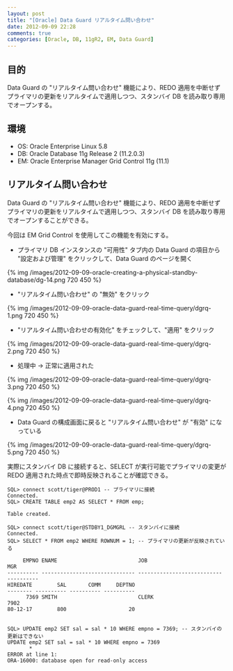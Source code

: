 ```yaml
---
layout: post
title: "[Oracle] Data Guard リアルタイム問い合わせ"
date: 2012-09-09 22:28
comments: true
categories: [Oracle, DB, 11gR2, EM, Data Guard]
---
```

## 目的

Data Guard の "リアルタイム問い合わせ" 機能により、REDO 適用を中断せずプライマリの更新をリアルタイムで適用しつつ、スタンバイ DB を読み取り専用でオープンする。

## 環境

* OS: Oracle Enterprise Linux 5.8
* DB: Oracle Database 11g Release 2 (11.2.0.3)
* EM: Oracle Enterprise Manager Grid Control 11g (11.1)

## リアルタイム問い合わせ

Data Guard の "リアルタイム問い合わせ" 機能により、REDO 適用を中断せずプライマリの更新をリアルタイムで適用しつつ、スタンバイ DB を読み取り専用でオープンすることができる。

今回は EM Grid Control を使用してこの機能を有効にする。

* プライマリ DB インスタンスの "可用性" タブ内の Data Guard の項目から "設定および管理" をクリックして、Data Guard のページを開く

{% img /images/2012-09-09-oracle-creating-a-physical-standby-database/dg-14.png 720 450 %}

* "リアルタイム問い合わせ" の "無効" をクリック

{% img /images/2012-09-09-oracle-data-guard-real-time-query/dgrq-1.png 720 450 %}

* "リアルタイム問い合わせの有効化" をチェックして、"適用" をクリック

{% img /images/2012-09-09-oracle-data-guard-real-time-query/dgrq-2.png 720 450 %}

* 処理中 -> 正常に適用された

{% img /images/2012-09-09-oracle-data-guard-real-time-query/dgrq-3.png 720 450 %}

{% img /images/2012-09-09-oracle-data-guard-real-time-query/dgrq-4.png 720 450 %}

* Data Guard の構成画面に戻ると "リアルタイム問い合わせ" が "有効" になっている

{% img /images/2012-09-09-oracle-data-guard-real-time-query/dgrq-5.png 720 450 %}

実際にスタンバイ DB に接続すると、SELECT が実行可能でプライマリの変更が REDO 適用された時点で即時反映されることが確認できる。

    SQL> connect scott/tiger@PROD1 -- プライマリに接続
    Connected.
    SQL> CREATE TABLE emp2 AS SELECT * FROM emp;

    Table created.

    SQL> connect scott/tiger@STDBY1_DGMGRL -- スタンバイに接続
    Connected.
    SQL> SELECT * FROM emp2 WHERE ROWNUM = 1; -- プライマリの更新が反映されている

         EMPNO ENAME                          JOB                                MGR
    ---------- ------------------------------ --------------------------- ----------
    HIREDATE        SAL       COMM     DEPTNO
    -------- ---------- ---------- ----------
          7369 SMITH                          CLERK                             7902
    80-12-17        800                    20


    SQL> UPDATE emp2 SET sal = sal * 10 WHERE empno = 7369; -- スタンバイの更新はできない
    UPDATE emp2 SET sal = sal * 10 WHERE empno = 7369
           *
    ERROR at line 1:
    ORA-16000: database open for read-only access

